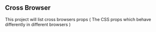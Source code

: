 ## Cross Browser

This project will list cross browsers props ( The CSS props which behave differently in different browsers )